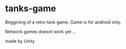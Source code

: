 # tanks-game

Beggining of a retro tank game. Game is for android only.

Network games doesnt work yet ...


made by Unity
